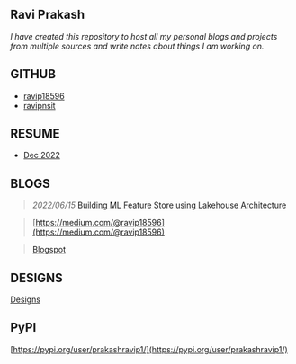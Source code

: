 ## Ravi Prakash

_I have created this repository to host all my personal blogs and projects from multiple sources and write notes about
things I am working on._

<!-- _I hope that this repository will help me share with the world, the things I am working on or interested about._ -->

GITHUB
------

- [ravip18596](https://github.com/ravip18596)
- [ravipnsit](https://github.com/ravipnsit)

RESUME
------
- [Dec 2022](Resume/RaviPrakashResumeDec2022.pdf)

BLOGS
-----
> *2022/06/15* [Building ML Feature Store using Lakehouse Architecture](Infrastructure/DeltaLake/b202206_01.md)

> [https://medium.com/@ravip18596](https://medium.com/@ravip18596)

> [Blogspot](https://ravip18596.blogspot.com/)

DESIGNS
-------

[Designs](Designs/index.md)

PyPI
----

[https://pypi.org/user/prakashravip1/](https://pypi.org/user/prakashravip1/)


<!-- TOPICS
------
Collections of all blogs in topics for faster access

| Subject| Description|
|---|----|
| [AI](AI/index.md)  | NLP, Deep Learning, Machine Learning|
| [Backend Development](BackendDev/index.md)  | My experiences in backend development|
| [Infrastructure](Infrastructure/index.md)  | SQL, NoSQL (columnar, key-value, document store, time-series databases), Workflow management, Middlewares| -->